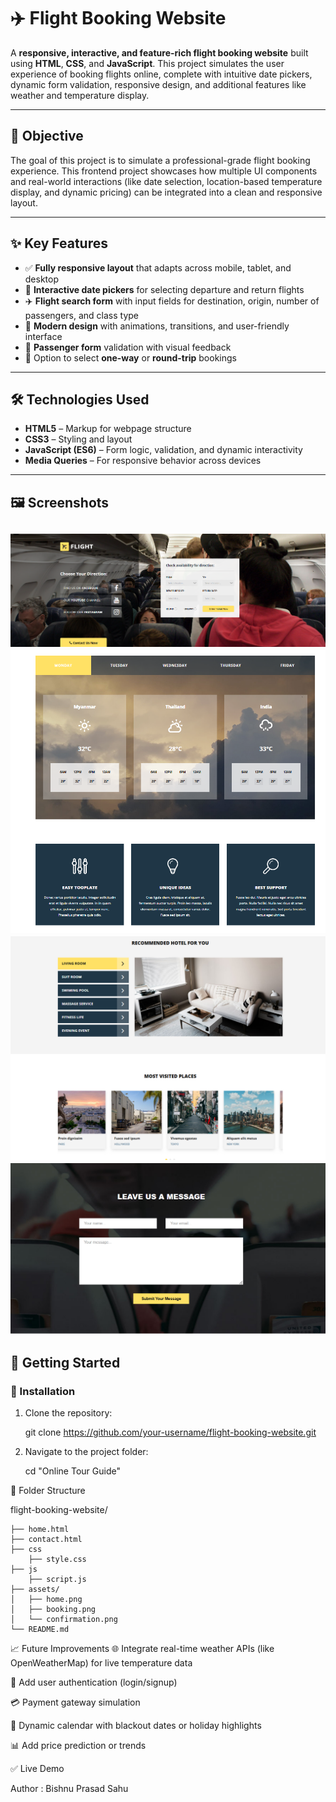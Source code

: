 # ✈️ Flight Booking Website

A **responsive, interactive, and feature-rich flight booking website** built using **HTML**, **CSS**, and **JavaScript**. This project simulates the user experience of booking flights online, complete with intuitive date pickers, dynamic form validation, responsive design, and additional features like weather and temperature display.

---

## 🎯 Objective

The goal of this project is to simulate a professional-grade flight booking experience. This frontend project showcases how multiple UI components and real-world interactions (like date selection, location-based temperature display, and dynamic pricing) can be integrated into a clean and responsive layout.

---

## ✨ Key Features

- ✅ **Fully responsive layout** that adapts across mobile, tablet, and desktop
- 📅 **Interactive date pickers** for selecting departure and return flights
- ✈️ **Flight search form** with input fields for destination, origin, number of passengers, and class type
- 🎨 **Modern design** with animations, transitions, and user-friendly interface
- 🛂 **Passenger form** validation with visual feedback
- 💼 Option to select **one-way** or **round-trip** bookings

---

## 🛠️ Technologies Used

- **HTML5** – Markup for webpage structure  
- **CSS3** – Styling and layout  
- **JavaScript (ES6)** – Form logic, validation, and dynamic interactivity  
- **Media Queries** – For responsive behavior across devices  

---

## 🖼️ Screenshots

![alt text](image.png)
![alt text](image-1.png)
![alt text](image-2.png)
![alt text](image-3.png)
---

## 🚀 Getting Started

### 🔧 Installation

1. Clone the repository:

   git clone https://github.com/your-username/flight-booking-website.git


2. Navigate to the project folder:

    cd "Online Tour Guide"

📂 Folder Structure

flight-booking-website/

    ├── home.html         
    ├── contact.html           
    ├── css   
        ├── style.css       
    ├── js
        ├── script.js              
    ├── assets/
    │   ├── home.png
    │   ├── booking.png
    │   └── confirmation.png
    └── README.md


📈 Future Improvements
🌐 Integrate real-time weather APIs (like OpenWeatherMap) for live temperature data

🔐 Add user authentication (login/signup)

💳 Payment gateway simulation

📅 Dynamic calendar with blackout dates or holiday highlights

📊 Add price prediction or trends

✅ Live Demo

Author : Bishnu Prasad Sahu